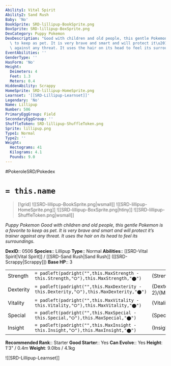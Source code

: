 ```yaml
---
Ability1: Vital Spirit
Ability2: Sand Rush
Baby: 'No'
BookSprite: SRD-lillipup-BookSprite.png
BoxSprite: SRD-lillipup-BoxSprite.png
DexCategory: Puppy Pokemon
DexDescription: "Good with children and old people, this gentle Pokemon is a favorite\
  \ to keep as pet. It is very brave and smart and will protect it\u2019s trainer\
  \ against any threat. It uses the hair on its head to feel its surroundings."
EventAbilities: ''
GenderType: ''
HasForm: 'No'
Height:
  Deimeters: 4
  Feet: 1.3
  Meters: 0.4
HiddenAbility: Scrappy
HomeSprite: SRD-lillipup-HomeSprite.png
Learnset: '[[SRD-Lillipup-Learnset]]'
Legendary: 'No'
Name: Lillipup
Number: 506
PrimaryEggGroup: Field
SecondaryEggGroup: ''
ShuffleToken: SRD-lillipup-ShuffleToken.png
Sprite: lillipup.png
Type1: Normal
Type2: ''
Weight:
  Hectograms: 41
  Kilograms: 4.1
  Pounds: 9.0
---
```


#PokeroleSRD/Pokedex

# `= this.name`

> [!grid]
> ![[SRD-lillipup-BookSprite.png|wsmall]]
> ![[SRD-lillipup-HomeSprite.png]]
> ![[SRD-lillipup-BoxSprite.png|htiny]]
> ![[SRD-lillipup-ShuffleToken.png|wsmall]]


*Puppy Pokemon*
*Good with children and old people, this gentle Pokemon is a favorite to keep as pet. It is very brave and smart and will protect it’s trainer against any threat. It uses the hair on its head to feel its surroundings.*

**DexID**:: 0506
**Species**:: Lillipup
**Type**:: Normal
**Abilities**:: [[SRD-Vital Spirit|Vital Spirit]] / [[SRD-Sand Rush|Sand Rush]] ([[SRD-Scrappy|Scrappy]])
**Base HP**:: 3

|           |                                                                                        |                                          |
| --------- | -------------------------------------------------------------------------------------- | ---------------------------------------- |
| Strength  | `= padleft(padright("",this.MaxStrength - this.Strength,"⭘"),this.MaxStrength,"⬤")`    | (Strength::2)/(MaxStrength::4)   |
| Dexterity | `= padleft(padright("",this.MaxDexterity - this.Dexterity,"⭘"),this.MaxDexterity,"⬤")` | (Dexterity:: 2)/(MaxDexterity::4) |
| Vitality  | `= padleft(padright("",this.MaxVitality - this.Vitality,"⭘"),this.MaxVitality,"⬤")`    | (Vitality::2)/(MaxVitality::4)   |
| Special   | `= padleft(padright("",this.MaxSpecial - this.Special,"⭘"),this.MaxSpecial,"⬤")`       | (Special::1)/(MaxSpecial::3)     |
| Insight   | `= padleft(padright("",this.MaxInsight - this.Insight,"⭘"),this.MaxInsight,"⬤")`       | (Insight::2)/(MaxInsight::4)     |


**Recommended Rank**:: Starter
**Good Starter**:: Yes
**Can Evolve**:: Yes
**Height**: 1'3" / 0.4m
**Weight**: 9.0lbs / 4.1kg

![[SRD-Lillipup-Learnset]]